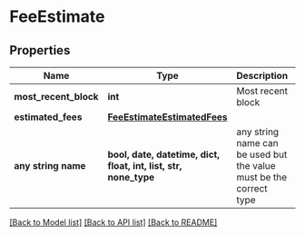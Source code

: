 # FeeEstimate


## Properties
Name | Type | Description | Notes
------------ | ------------- | ------------- | -------------
**most_recent_block** | **int** | Most recent block | [optional] 
**estimated_fees** | [**FeeEstimateEstimatedFees**](FeeEstimateEstimatedFees.md) |  | [optional] 
**any string name** | **bool, date, datetime, dict, float, int, list, str, none_type** | any string name can be used but the value must be the correct type | [optional]

[[Back to Model list]](../README.md#documentation-for-models) [[Back to API list]](../README.md#documentation-for-api-endpoints) [[Back to README]](../README.md)


